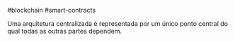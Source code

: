 #blockchain #smart-contracts 

Uma arquitetura centralizada é representada por um único ponto central do qual todas as outras partes dependem.
